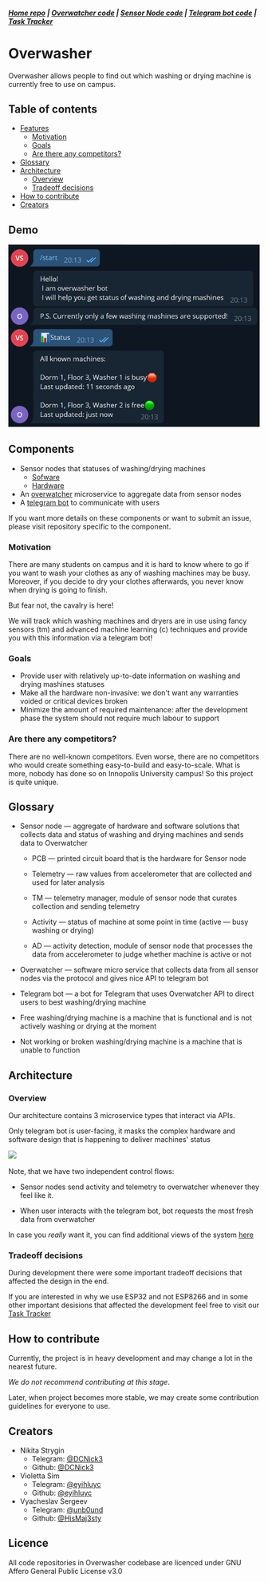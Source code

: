 ##### [Home repo](https://github.com/overwasher/home/) | [Overwatcher code](https://github.com/overwasher/overwatcher) | [Sensor Node code](https://github.com/overwasher/esp-firmware) | [Telegram bot code](https://github.com/overwasher/telegram-bot) | [Task Tracker](https://taiga.dcnick3.me/project/overwasher/)

# Overwasher

Overwasher allows people to find out which washing or drying machine is currently free to use on campus.

## Table of contents

* [Features](#features)
  + [Motivation](#motivation)
  + [Goals](#goals)
  + [Are there any competitors?](#are-there-any-competitors)
* [Glossary](#glossary)
* [Architecture](#architecture)
  + [Overview](#overview)
  + [Tradeoff decisions](#tradeoff-decisions)
* [How to contribute](#how-to-contribute)
* [Creators](#creators)

## Demo

![demo](https://raw.githubusercontent.com/overwasher/telegram-bot/main/Demo.png)


## Components

- Sensor nodes that statuses of washing/drying machines
  - [Sofware](https://github.com/overwasher/sensor-node)
  - [Hardware](https://github.com/overwasher/sensor-node-hardware)
- An [overwatcher](https://github.com/overwasher/overwatcher) microservice to aggregate data from sensor nodes
- A [telegram bot](https://github.com/overwasher/telegram-bot) to communicate with users

If you want more details on these components or want to submit an issue, please visit repository specific to the component.

### Motivation

There are many students on campus and it is hard to know where to go if you want to wash your clothes as any of washing machines may be busy. Moreover, if you decide to dry your clothes afterwards, you never know when drying is going to finish.

But fear not, the cavalry is here!

We will track which washing machines and dryers are in use using fancy sensors (tm) and advanced machine learning (c) techniques and provide you with this information via a telegram bot!

### Goals

- Provide user with relatively up-to-date information on washing and drying mashines statuses
- Make all the hardware non-invasive: we don't want any warranties voided or critical devices broken
- Minimize the amount of required maintenance: after the development phase the system should not require much labour to support

### Are there any competitors?

There are no well-known competitors. Even worse, there are no competitors who would create something easy-to-build and easy-to-scale. What is more, nobody has done so on Innopolis University campus! So this project is quite unique.

## Glossary

* Sensor node — aggregate of hardware and software solutions that collects data and status of washing and drying machines and sends data to Overwatcher

  * PCB — printed circuit board that is the hardware for Sensor node

  * Telemetry — raw values from accelerometer that are collected and used for later analysis 

  * TM — telemetry manager, module of sensor node that curates collection and sending telemetry

  * Activity — status of machine at some point in time (active — busy washing or drying)

  * AD — activity detection, module of sensor node that processes the data from accelerometer to judge whether machine is active or not

* Overwatcher — software micro service that collects data from all sensor nodes via the protocol and gives nice API to telegram bot

* Telegram bot — a bot for Telegram that uses Overwatcher API to direct users to best washing/drying machine

* Free washing/drying machine is a machine that is functional and is not actively washing or drying at the moment

* Not working or broken washing/drying machine is a machine that is unable to function

## Architecture

### Overview

Our architecture contains 3 microservice types that interact via APIs.

Only telegram bot is user-facing, it masks the complex hardware and software design that is happening to deliver machines' status

![](https://files.catbox.moe/7g8v3o.jpg)

Note, that we have two independent control flows:

* Sensor nodes send activity and telemetry to overwatcher whenever they feel like it.

* When user interacts with the telegram bot, bot requests the most fresh data from overwatcher

In case you *really* want it, you can find additional views of the system [here](https://taiga.dcnick3.me/project/overwasher/wiki/architecture) 

### Tradeoff decisions 

During development there were some important tradeoff decisions that affected the design in the end.

If you are interested in why we use ESP32 and not ESP8266 and in some other important desisions that affected the development feel free to visit our [Task Tracker](https://taiga.dcnick3.me/project/overwasher/wiki/tradeoff-decisions-about-quality)

## How to contribute

Currently, the project is in heavy development and may change a lot in the nearest future. 

*We do not recommend contributing at this stage*. 

Later, when project becomes more stable, we may create some contribution guidelines for everyone to use. 

## Creators

- Nikita Strygin
  * Telegram: [@DCNick3](https://t.me/DCNick3)
  * Github: [@DCNick3](https://github.com/DCNick3)
- Violetta Sim
  * Telegram: [@eyihluyc](https://t.me/eyihluyc)
  * Github: [@eyihluyc](https://github.com/eyihluyc)
- Vyacheslav Sergeev
  * Telegram: [@unb0und](https://t.me/unb0und)
  * Github: [@HisMaj3sty](https://github.com/HisMaj3sty)

## Licence

All code repositories in Overwasher codebase are licenced under GNU Affero General Public License v3.0
